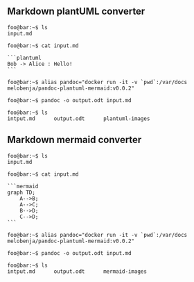 ## Markdown plantUML converter


```console
foo@bar:~$ ls 
input.md
```

```console
foo@bar:~$ cat input.md
```

````
```plantuml
Bob -> Alice : Hello!
```
````

```console
foo@bar:~$ alias pandoc="docker run -it -v `pwd`:/var/docs melobenja/pandoc-plantuml-mermaid:v0.0.2"
```

```console
foo@bar:~$ pandoc -o output.odt input.md
```

```console
foo@bar:~$ ls
intput.md      output.odt      plantuml-images
```


## Markdown mermaid converter

```console
foo@bar:~$ ls 
input.md
```

```console
foo@bar:~$ cat input.md
```

````
```mermaid
graph TD;
    A-->B;
    A-->C;
    B-->D;
    C-->D;
```
````

```console
foo@bar:~$ alias pandoc="docker run -it -v `pwd`:/var/docs melobenja/pandoc-plantuml-mermaid:v0.0.2"
```

```console
foo@bar:~$ pandoc -o output.odt input.md
```

```console
foo@bar:~$ ls
intput.md      output.odt      mermaid-images
```
